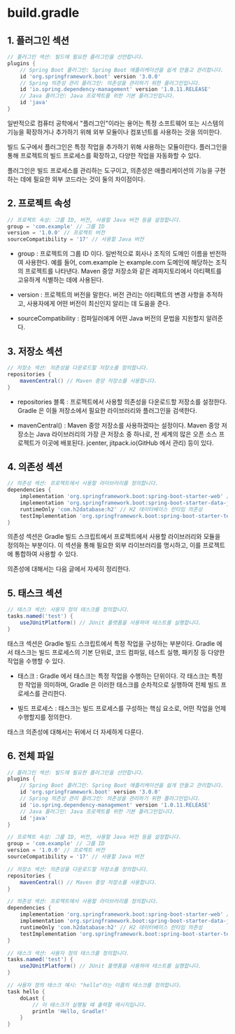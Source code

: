 # build.gradle

## 1. 플러그인 섹션
```groovy
// 플러그인 섹션: 빌드에 필요한 플러그인을 선언합니다.
plugins {
    // Spring Boot 플러그인: Spring Boot 애플리케이션을 쉽게 만들고 관리합니다.
    id 'org.springframework.boot' version '3.0.0' 
    // Spring 의존성 관리 플러그인: 의존성을 관리하기 위한 플러그인입니다.
    id 'io.spring.dependency-management' version '1.0.11.RELEASE' 
    // Java 플러그인: Java 프로젝트를 위한 기본 플러그인입니다.
    id 'java' 
}
```
일반적으로 컴퓨터 공학에서 "플러그인"이라는 용어는 특정 소프트웨어 또는 시스템의 기능을 확장하거나 추가하기 위해 외부 모듈이나 컴포넌트를 사용하는 것을 의미한다.

빌드 도구에서 플러그인은 특정 작업을 추가하기 위해 사용하는 모듈이란다. 플러그인을 통해 프로젝트의 빌드 프로세스를 확장하고, 다양한 작업을 자동화할 수 있다.

플러그인은 빌드 프로세스를 관리하는 도구이고, 의존성은 애플리케이션의 기능을 구현하는 데에 필요한 외부 코드라는 것이 둘의 차이점이다.

## 2. 프로젝트 속성
```groovy
// 프로젝트 속성: 그룹 ID, 버전, 사용할 Java 버전 등을 설정합니다.
group = 'com.example' // 그룹 ID
version = '1.0.0' // 프로젝트 버전
sourceCompatibility = '17' // 사용할 Java 버전
```
- group : 프로젝트의 그룹 ID 이다. 일반적으로 회사나 조직의 도메인 이름을 반전하여 사용한다. 예를 들어, com.example 는 example.com 도메인에 해당하는 조직의 프로젝트를 나타낸다. Maven 중앙 저장소와 같은 레파지토리에서 아티팩트를 고유하게 식별하는 데에 사용된다.

- version : 프로젝트의 버전을 말한다. 버전 관리는 아티팩트의 변경 사항을 추적하고, 사용자에게 어떤 버전이 최신인지 알리는 데 도움을 준다.

- sourceCompatibility : 컴파일러에게 어떤 Java 버전의 문법을 지원할지 알려준다.

## 3. 저장소 섹션
```groovy
// 저장소 섹션: 의존성을 다운로드할 저장소를 정의합니다.
repositories {
    mavenCentral() // Maven 중앙 저장소를 사용합니다.
}
```
- repositories 블록 : 프로젝트에서 사용할 의존성을 다운로드할 저장소를 설정한다. Gradle 은 이들 저장소에서 필요한 라이브러리와 플러그인을 검색한다.

- mavenCentral() : Maven 중앙 저장소를 사용하겠따는 설정이다. Maven 중앙 저장소는 Java 라이브러리의 가장 큰 저장소 중 하나로, 전 세계의 많은 오픈 소스 프로젝트가 이곳에 배포된다. jcenter, jitpack.io(GitHub 에서 관리) 등이 있다.

## 4. 의존성 섹션
```groovy
// 의존성 섹션: 프로젝트에서 사용할 라이브러리를 정의합니다.
dependencies {
    implementation 'org.springframework.boot:spring-boot-starter-web' // Spring Web 의존성
    implementation 'org.springframework.boot:spring-boot-starter-data-jpa' // Spring Data JPA 의존성
    runtimeOnly 'com.h2database:h2' // H2 데이터베이스 런타임 의존성
    testImplementation 'org.springframework.boot:spring-boot-starter-test' // 테스트 의존성
}
```
의존성 섹션은 Gradle 빌드 스크립트에서 프로젝트에서 사용할 라이브러리와 모듈을 정의하는 부분이다. 이 섹션을 통해 필요한 외부 라이브러리를 명시하고, 이를 프로젝트에 통합하여 사용할 수 있다.

의존성에 대해서는 다음 글에서 자세히 정리한다.

## 5. 태스크 섹션
```groovy
// 태스크 섹션: 사용자 정의 태스크를 정의합니다.
tasks.named('test') {
    useJUnitPlatform() // JUnit 플랫폼을 사용하여 테스트를 실행합니다.
}
```
태스크 섹션은 Gradle 빌드 스크립트에서 특정 작업을 구성하는 부분이다. Gradle 에서 태스크는 빌드 프로세스의 기본 단위로, 코드 컴파일, 테스트 실행, 패키징 등 다양한 작업을 수행할 수 있다.

- 태스크 : Gradle 에서 태스크는 특정 작업을 수행하는 단위이다. 각 태스크는 특정한 작업을 의미하며, Gradle 은 이러한 태스크를 순차적으로 실행하여 전체 빌드 프로세스를 관리한다.

- 빌드 프로세스 : 태스크는 빌드 프로세스를 구성하는 핵심 요소로, 어떤 작업을 언제 수행할지를 정의한다.

태스크 의존성에 대해서는 뒤에서 더 자세하게 다룬다.

## 6. 전체 파일
```groovy
// 플러그인 섹션: 빌드에 필요한 플러그인을 선언합니다.
plugins {
    // Spring Boot 플러그인: Spring Boot 애플리케이션을 쉽게 만들고 관리합니다.
    id 'org.springframework.boot' version '3.0.0' 
    // Spring 의존성 관리 플러그인: 의존성을 관리하기 위한 플러그인입니다.
    id 'io.spring.dependency-management' version '1.0.11.RELEASE' 
    // Java 플러그인: Java 프로젝트를 위한 기본 플러그인입니다.
    id 'java' 
}

// 프로젝트 속성: 그룹 ID, 버전, 사용할 Java 버전 등을 설정합니다.
group = 'com.example' // 그룹 ID
version = '1.0.0' // 프로젝트 버전
sourceCompatibility = '17' // 사용할 Java 버전

// 저장소 섹션: 의존성을 다운로드할 저장소를 정의합니다.
repositories {
    mavenCentral() // Maven 중앙 저장소를 사용합니다.
}

// 의존성 섹션: 프로젝트에서 사용할 라이브러리를 정의합니다.
dependencies {
    implementation 'org.springframework.boot:spring-boot-starter-web' // Spring Web 의존성
    implementation 'org.springframework.boot:spring-boot-starter-data-jpa' // Spring Data JPA 의존성
    runtimeOnly 'com.h2database:h2' // H2 데이터베이스 런타임 의존성
    testImplementation 'org.springframework.boot:spring-boot-starter-test' // 테스트 의존성
}

// 태스크 섹션: 사용자 정의 태스크를 정의합니다.
tasks.named('test') {
    useJUnitPlatform() // JUnit 플랫폼을 사용하여 테스트를 실행합니다.
}

// 사용자 정의 태스크 예시: "hello"라는 이름의 태스크를 정의합니다.
task hello {
    doLast {
        // 이 태스크가 실행될 때 출력할 메시지입니다.
        println 'Hello, Gradle!' 
    }
}
```